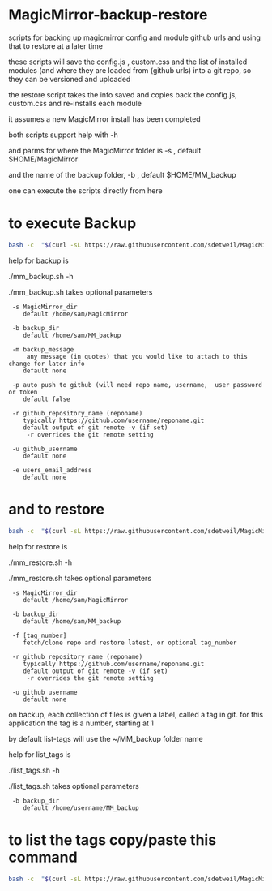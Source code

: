 # MagicMirror-backup-restore
scripts for backing up magicmirror config and module github urls  and using that to restore at a later time

these scripts will  save the config.js , custom.css and the list of installed modules (and where they are loaded from (github urls)
into a git repo, so they can be versioned and uploaded

the restore script takes the info saved and copies back the config.js, custom.css  and re-installs each module

it assumes a new MagicMirror install has been completed

both scripts support help with -h

and parms for where the MagicMirror folder is  -s , default $HOME/MagicMirror

and the name of the backup folder, -b , default $HOME/MM_backup

one can execute the scripts directly from here

# to execute Backup
```bash
bash -c  "$(curl -sL https://raw.githubusercontent.com/sdetweil/MagicMirror-backup-restore/main/mm_backup.sh)" with any parms
```



help for backup is

./mm_backup.sh -h

./mm_backup.sh takes optional parameters

	 -s MagicMirror_dir
		default /home/sam/MagicMirror

	 -b backup_dir
		default /home/sam/MM_backup

	 -m backup_message
		 any message (in quotes) that you would like to attach to this change for later info
		default none

	 -p auto push to github (will need repo name, username,  user password or token
		default false

	 -r github_repository_name (reponame)
		typically https://github.com/username/reponame.git
		default output of git remote -v (if set)
		 -r overrides the git remote setting

	 -u github_username
		default none

	 -e users_email_address
		default none
# and to restore
```bash
bash -c  "$(curl -sL https://raw.githubusercontent.com/sdetweil/MagicMirror-backup-restore/main/mm_restore.sh)" with any parms
```

help for restore  is

./mm_restore.sh -h

./mm_restore.sh takes optional parameters

	 -s MagicMirror_dir
		default /home/sam/MagicMirror

	 -b backup_dir
		default /home/sam/MM_backup

	 -f [tag_number]
		fetch/clone repo and restore latest, or optional tag_number

	 -r github repository name (reponame)
		typically https://github.com/username/reponame.git
		default output of git remote -v (if set)
		 -r overrides the git remote setting

	 -u github username
		default none


on backup, each collection of files is given a label, called a tag in git.
for this application the tag is a number, starting at 1

by default list-tags will use the ~/MM_backup folder name

help for list_tags  is

./list_tags.sh -h

./list_tags.sh takes optional parameters

	 -b backup_dir
		default /home/username/MM_backup


# to list the tags copy/paste this command
```bash
bash -c  "$(curl -sL https://raw.githubusercontent.com/sdetweil/MagicMirror-backup-restore/main/list_tags.sh)" with any parms
```
